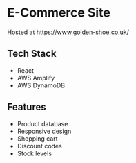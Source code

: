 # E-Commerce Site

Hosted at https://www.golden-shoe.co.uk/

## Tech Stack
- React
- AWS Amplify
- AWS DynamoDB

## Features
- Product database
- Responsive design
- Shopping cart
- Discount codes
- Stock levels
